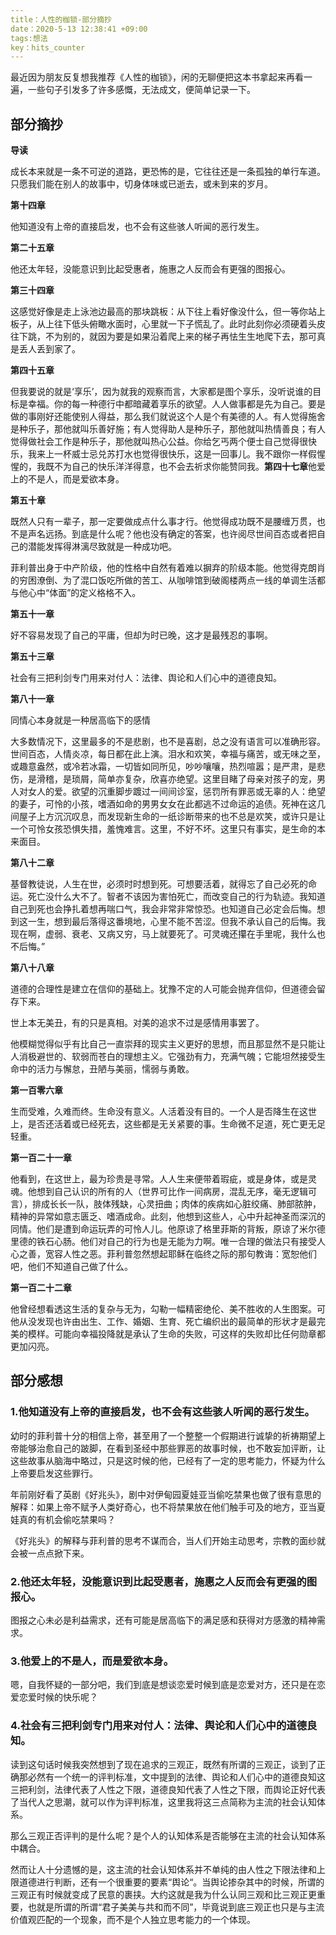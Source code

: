 ```yaml
---
title：人性的枷锁-部分摘抄
date：2020-5-13 12:38:41 +09:00
tags:想法
key：hits_counter
---
```


最近因为朋友反复想我推荐《人性的枷锁》，闲的无聊便把这本书拿起来再看一遍，一些句子引发多了许多感慨，无法成文，便简单记录一下。

## 部分摘抄

**导读**

成长本来就是一条不可逆的道路，更恐怖的是，它往往还是一条孤独的单行车道。只愿我们能在别人的故事中，切身体味或已逝去，或未到来的岁月。

**第十四章**

他知道没有上帝的直接启发，也不会有这些骇人听闻的恶行发生。

**第二十五章**

他还太年轻，没能意识到比起受惠者，施惠之人反而会有更强的图报心。

**第三十四章**

这感觉好像是走上泳池边最高的那块跳板：从下往上看好像没什么，但一等你站上板子，从上往下低头俯瞰水面时，心里就一下子慌乱了。此时此刻你必须硬着头皮往下跳，不为别的，就因为要是如果沿着爬上来的梯子再怯生生地爬下去，那可真是丢人丢到家了。

**第四十五章**

但我要说的就是‘享乐’，因为就我的观察而言，大家都是图个享乐，没听说谁的目标是幸福。你的每一种德行中都暗藏着享乐的欲望。人人做事都是先为自己。要是做的事刚好还能使别人得益，那么我们就说这个人是个有美德的人。有人觉得施舍是种乐子，那他就叫乐善好施；有人觉得助人是种乐子，那他就叫热情善良；有人觉得做社会工作是种乐子，那他就叫热心公益。你给乞丐两个便士自己觉得很快乐，我来上一杯威士忌兑苏打水也觉得很快乐，这是一回事儿。我不跟你一样假惺惺的，我既不为自己的快乐洋洋得意，也不会去祈求你能赞同我。**第四十七章**他爱上的不是人，而是爱欲本身。

**第五十章**

既然人只有一辈子，那一定要做成点什么事才行。他觉得成功既不是腰缠万贯，也不是声名远扬。到底是什么呢？他也没有确定的答案，也许阅尽世间百态或者把自己的潜能发挥得淋漓尽致就是一种成功吧。

菲利普出身于中产阶级，他的性格中自然有着难以摒弃的阶级本能。他觉得克朗肖的穷困潦倒、为了混口饭吃所做的苦工、从咖啡馆到破阁楼两点一线的单调生活都与他心中“体面”的定义格格不入。

**第五十一章**

好不容易发现了自己的平庸，但却为时已晚，这才是最残忍的事啊。

**第五十三章**

社会有三把利剑专门用来对付人：法律、舆论和人们心中的道德良知。

**第八十一章**

同情心本身就是一种居高临下的感情

大多数情况下，这里最多的不是悲剧，也不是喜剧，总之没有语言可以准确形容。世间百态，人情炎凉，每日都在此上演。泪水和欢笑，幸福与痛苦，或无味之至，或趣意盎然，或冷若冰霜，一切皆如同所见，吵吵嚷嚷，热烈喧嚣；是严肃，是悲伤，是滑稽，是琐屑，简单亦复杂，欣喜亦绝望。这里目睹了母亲对孩子的宠，男人对女人的爱。欲望的沉重脚步踱过一间间诊室，惩罚所有罪恶或无辜的人：绝望的妻子，可怜的小孩，嗜酒如命的男男女女在此都逃不过命运的追债。死神在这几间屋子上方沉沉叹息，而发现新生命的一纸诊断带来的也不总是欢笑，或许只是让一个可怜女孩恐惧失措，羞愧难言。这里，不好不坏。这里只有事实，是生命的本来面目。

**第八十二章**

基督教徒说，人生在世，必须时时想到死。可想要活着，就得忘了自己必死的命运。死亡没什么大不了。智者不该因为害怕死亡，而改变自己的行为轨迹。我知道自己到死也会挣扎着想再喘口气，我会非常非常惊恐。也知道自己必定会后悔。想到这一生，想到最后落得这番境地，心里不能不苦涩。但我不承认自己的后悔。我现在啊，虚弱、衰老、又病又穷，马上就要死了。可灵魂还攥在手里呢，我什么也不后悔。”

**第八十八章**

道德的合理性是建立在信仰的基础上。犹豫不定的人可能会抛弃信仰，但道德会留存下来。

世上本无美丑，有的只是真相。对美的追求不过是感情用事罢了。

他模糊觉得似乎有比自己一直崇拜的现实主义更好的思想，而且那显然不是只能让人消极避世的、软弱而苍白的理想主义。它强劲有力，充满气魄；它能坦然接受生命中的活力与懈怠，丑陋与美丽，懦弱与勇敢。

**第一百零六章**

生而受难，久难而终。生命没有意义。人活着没有目的。一个人是否降生在这世上，是否还活着或已经死去，这些都是无关紧要的事。生命微不足道，死亡更无足轻重。

**第一百二十一章**

他看到，在这世上，最为珍贵是寻常。人人生来便带着瑕疵，或是身体，或是灵魂。他想到自己认识的所有的人（世界可比作一间病房，混乱无序，毫无逻辑可言），排成长长一队，肢体残缺，心灵扭曲；肉体的疾病如心脏绞痛、肺部脓肿，精神的异常如意志匮乏、嗜酒成命。此刻，他想到这些人，心中升起神圣而深沉的同情。他们是遭到命运玩弄的可怜人儿。他原谅了格里菲斯的背叛，原谅了米尔德里德的铁石心肠。他们对自己的行为也是无能为力啊。唯一合理的做法只有接受人心之善，宽容人性之恶。菲利普忽然想起耶稣在临终之际的那句教诲：宽恕他们吧，他们不知道自己做了什么。

**第一百二十二章**

他曾经想看透这生活的复杂与无为，勾勒一幅精密绝伦、美不胜收的人生图案。可他从没发现也许由出生、工作、婚姻、生育、死亡编织出的最简单的形状才是最完美的模样。可能向幸福投降就是承认了生命的失败，可这样的失败却比任何勋章都更加闪亮。

## 部分感想

### 1.他知道没有上帝的直接启发，也不会有这些骇人听闻的恶行发生。

幼时的菲利普十分的相信上帝，甚至用了一个整整一个假期进行诚挚的祈祷期望上帝能够治愈自己的跛脚，在看到圣经中那些罪恶的故事时候，也不敢妄加评断，让这些故事从脑海中略过，只是这时候的他，已经有了一定的思考能力，怀疑为什么上帝要启发这些罪行。

年前刚好看了英剧《好兆头》，剧中对伊甸园夏娃亚当偷吃禁果也做了很有意思的解释：如果上帝不赋予人类好奇心，也不将禁果放在他们触手可及的地方，亚当夏娃真的有机会偷吃禁果吗？

《好兆头》的解释与菲利普的思考不谋而合，当人们开始主动思考，宗教的面纱就会被一点点掀下来。

### 2.他还太年轻，没能意识到比起受惠者，施惠之人反而会有更强的图报心。

图报之心未必是利益需求，还有可能是居高临下的满足感和获得对方感激的精神需求。

### 3.他爱上的不是人，而是爱欲本身。

嗯，自我怀疑的一部分吧，我们到底是想谈恋爱时候到底是恋爱对方，还只是在恋爱恋爱时候的快乐呢？

### 4.社会有三把利剑专门用来对付人：法律、舆论和人们心中的道德良知。

读到这句话时候我突然想到了现在追求的三观正，既然有所谓的三观正，谈到了正确那必然有一个统一的评判标准，文中提到的法律、舆论和人们心中的道德良知这三把利剑，法律代表了人性之下限，道德良知代表了人性之下限，而舆论正好代表了当代人之思潮，就可以作为评判标准，这里我将这三点简称为主流的社会认知体系。

那么三观正否评判的是什么呢？是个人的认知体系是否能够在主流的社会认知体系中耦合。

然而让人十分遗憾的是，这主流的社会认知体系并不单纯的由人性之下限法律和上限道德进行判断，还有一个很重要的要素“舆论“。当舆论掺杂其中的时候，所谓的三观正有时候就变成了民意的裹挟。大约这就是我为什么认同三观和比三观正更重要，也就是所谓的所谓“君子美美与共和而不同”，毕竟说到底三观正也只是与主流价值观匹配的一个现象，而不是个人独立思考能力的一个体现。

